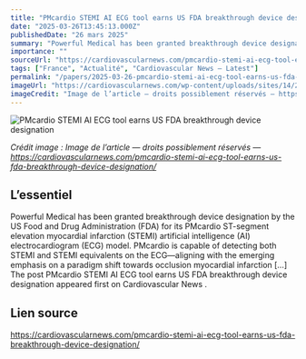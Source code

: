 ```yaml
---
title: "PMcardio STEMI AI ECG tool earns US FDA breakthrough device designation"
date: "2025-03-26T13:45:13.000Z"
publishedDate: "26 mars 2025"
summary: "Powerful Medical has been granted breakthrough device designation by the US Food and Drug Administration (FDA) for its PMcardio ST-segment elevation myocardial infarction (STEMI) artificial intelligence (AI) electrocardiogram (ECG) model. PMcardio is capable of detecting both STEMI and STEMI equivalents on the ECG—aligning with the emerging emphasis on a paradigm shift towards occlusion myocardial infarction [&#8230;] The post PMcardio STEMI AI ECG tool earns US FDA breakthrough device designation appeared first on Cardiovascular News ."
importance: ""
sourceUrl: "https://cardiovascularnews.com/pmcardio-stemi-ai-ecg-tool-earns-us-fda-breakthrough-device-designation/"
tags: ["France", "Actualité", "Cardiovascular News — Latest"]
permalink: "/papers/2025-03-26-pmcardio-stemi-ai-ecg-tool-earns-us-fda-breakthrough-device-designation"
imageUrl: "https://cardiovascularnews.com/wp-content/uploads/sites/14/2025/03/bdd_cover_compressed.jpg"
imageCredit: "Image de l’article — droits possiblement réservés — https://cardiovascularnews.com/pmcardio-stemi-ai-ecg-tool-earns-us-fda-breakthrough-device-designation/"
---
```


![PMcardio STEMI AI ECG tool earns US FDA breakthrough device designation](https://cardiovascularnews.com/wp-content/uploads/sites/14/2025/03/bdd_cover_compressed.jpg)

*Crédit image : Image de l’article — droits possiblement réservés — https://cardiovascularnews.com/pmcardio-stemi-ai-ecg-tool-earns-us-fda-breakthrough-device-designation/*

## L’essentiel

Powerful Medical has been granted breakthrough device designation by the US Food and Drug Administration (FDA) for its PMcardio ST-segment elevation myocardial infarction (STEMI) artificial intelligence (AI) electrocardiogram (ECG) model. PMcardio is capable of detecting both STEMI and STEMI equivalents on the ECG—aligning with the emerging emphasis on a paradigm shift towards occlusion myocardial infarction [&#8230;] The post PMcardio STEMI AI ECG tool earns US FDA breakthrough device designation appeared first on Cardiovascular News .

## Lien source

https://cardiovascularnews.com/pmcardio-stemi-ai-ecg-tool-earns-us-fda-breakthrough-device-designation/
